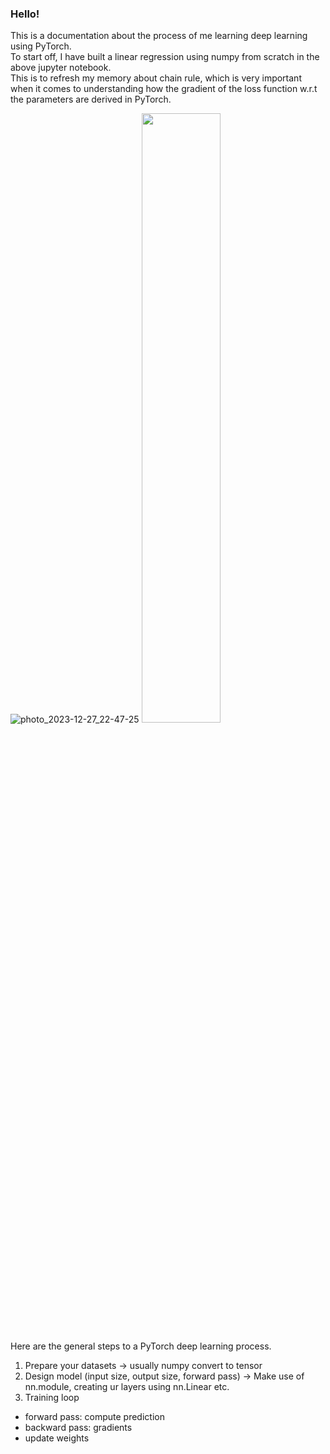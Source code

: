 ### Hello!
This is a documentation about the process of me learning deep learning using PyTorch.<BR>
To start off, I have built a linear regression using numpy from scratch in the above jupyter notebook. <BR>
This is to refresh my memory about chain rule, which is very important when it comes to understanding how the gradient of the loss function w.r.t the parameters are derived in PyTorch. 

![photo_2023-12-27_22-47-25](https://github.com/chingjie98/PyTorch/assets/35895182/a9641dd7-ec73-4f8a-b3ae-89ee51e47465)
<img src="(https://github.com/chingjie98/PyTorch/assets/35895182/a9641dd7-ec73-4f8a-b3ae-89ee51e47465)" width=50% height=50%>

Here are the general steps to a PyTorch deep learning process. 
1) Prepare your datasets -> usually numpy convert to tensor
2) Design model (input size, output size, forward pass) -> Make use of nn.module, creating ur layers using nn.Linear etc.
3) Training loop
- forward pass: compute prediction
- backward pass: gradients
- update weights

